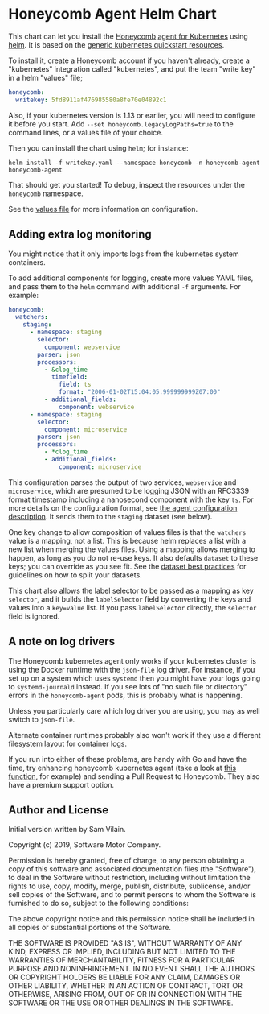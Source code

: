 # Honeycomb Agent Helm Chart

This chart can let you install the [Honeycomb](https://honeycomb.io/)
[agent for Kubernetes][honeycomb-k8s-agent] using
[helm](https://helm.sh/).  It is based on the [generic kubernetes
quickstart resources][honeycomb-k8s-agent-quickstart].

To install it, create a Honeycomb account if you haven't already,
create a "kubernetes" integration called "kubernetes", and put the
team "write key" in a helm "values" file;

```yaml
honeycomb:
  writekey: 5fd8911af476985580a8fe70e04892c1
```

Also, if your kubernetes version is 1.13 or earlier, you will need to
configure it before you start.  Add `--set
honeycomb.legacyLogPaths=true` to the command lines, or a values file
of your choice.

Then you can install the chart using `helm`; for instance:

    helm install -f writekey.yaml --namespace honeycomb -n honeycomb-agent honeycomb-agent

That should get you started!  To debug, inspect the resources under
the `honeycomb` namespace.

See the [values file](honeycomb-agent/values.yaml) for more
information on configuration.

## Adding extra log monitoring

You might notice that it only imports logs from the kubernetes system
containers.

To add additional components for logging, create more values YAML
files, and pass them to the `helm` command with additional `-f`
arguments.  For example:

```yaml
honeycomb:
  watchers:
    staging:
      - namespace: staging
        selector:
          component: webservice
        parser: json
        processors:
          - &clog_time
            timefield:
              field: ts
              format: "2006-01-02T15:04:05.999999999Z07:00"
          - additional_fields:
              component: webservice
      - namespace: staging
        selector:
          component: microservice
        parser: json
        processors:
          - *clog_time
          - additional_fields:
              component: microservice
```

This configuration parses the output of two services, `webservice` and
`microservice`, which are presumed to be logging JSON with an RFC3339
format timestamp including a nanosecond component with the key `ts`.
For more details on the configuration format, see [the agent
configuration description][agent-configuration].  It sends them to the
`staging` dataset (see below).

One key change to allow composition of values files is that the
`watchers` value is a mapping, not a list.  This is because helm
replaces a list with a new list when merging the values files.  Using
a mapping allows merging to happen, as long as you do not re-use keys.
It also defaults `dataset` to these keys; you can override as you see
fit.  See the [dataset best practices][dataset-best-practices] for
guidelines on how to split your datasets.

This chart also allows the label selector to be passed as a mapping as
key `selector`, and it builds the `labelSelector` field by converting
the keys and values into a `key=value` list.  If you pass
`labelSelector` directly, the `selector` field is ignored.

## A note on log drivers

The Honeycomb kubernetes agent only works if your kubernetes cluster
is using the Docker runtime with the `json-file` log driver.  For
instance, if you set up on a system which uses `systemd` then you
might have your logs going to `systemd-journald` instead.  If you see
lots of "no such file or directory" errors in the `honeycomb-agent`
pods, this is probably what is happening.

Unless you particularly care which log driver you are using, you may
as well switch to `json-file`.

Alternate container runtimes probably also won't work if they use a
different filesystem layout for container logs.

If you run into either of these problems, are handy with Go and have
the time, try enhancing honeycomb kubernetes agent (take a look at
[this function][determineLogPattern],
for example) and sending a Pull Request to Honeycomb.  They also have
a premium support option.

[honeycomb-k8s-agent]: https://docs.honeycomb.io/getting-data-in/integrations/kubernetes/
[determineLogPattern]: https://github.com/honeycombio/honeycomb-kubernetes-agent/blob/201433f111ec16c31a3316308707513de8bf6d53/podtailer/podtailer.go#L161
[agent-configuration]: https://github.com/honeycombio/honeycomb-kubernetes-agent#production-ready-use
[dataset-best-practices]: https://docs.honeycomb.io/getting-data-in/best-practices/
[honeycomb-k8s-agent-quickstart]: https://honeycomb.io/download/kubernetes/logs/quickstart.yaml

## Author and License

Initial version written by Sam Vilain.

Copyright (c) 2019, Software Motor Company.

Permission is hereby granted, free of charge, to any person obtaining
a copy of this software and associated documentation files (the
"Software"), to deal in the Software without restriction, including
without limitation the rights to use, copy, modify, merge, publish,
distribute, sublicense, and/or sell copies of the Software, and to
permit persons to whom the Software is furnished to do so, subject to
the following conditions:

The above copyright notice and this permission notice shall be
included in all copies or substantial portions of the Software.

THE SOFTWARE IS PROVIDED "AS IS", WITHOUT WARRANTY OF ANY KIND,
EXPRESS OR IMPLIED, INCLUDING BUT NOT LIMITED TO THE WARRANTIES OF
MERCHANTABILITY, FITNESS FOR A PARTICULAR PURPOSE AND NONINFRINGEMENT.
IN NO EVENT SHALL THE AUTHORS OR COPYRIGHT HOLDERS BE LIABLE FOR ANY
CLAIM, DAMAGES OR OTHER LIABILITY, WHETHER IN AN ACTION OF CONTRACT,
TORT OR OTHERWISE, ARISING FROM, OUT OF OR IN CONNECTION WITH THE
SOFTWARE OR THE USE OR OTHER DEALINGS IN THE SOFTWARE.
